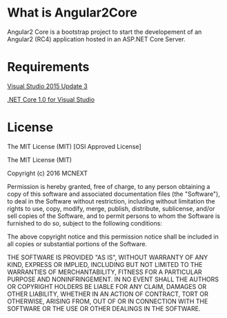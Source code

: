 # What is Angular2Core
Angular2 Core is a bootstrap project to start the developement of an Angular2 (RC4) application hosted in an ASP.NET Core Server.

# Requirements

[Visual Studio 2015 Update 3](https://www.visualstudio.com/products/free-developer-offers-vs.aspx)

[.NET Core 1.0 for Visual Studio](https://go.microsoft.com/fwlink/?LinkId=817245)

# License

The MIT License (MIT) [OSI Approved License]

The MIT License (MIT)

Copyright (c) 2016 MCNEXT

Permission is hereby granted, free of charge, to any person obtaining a copy of this software and associated documentation files (the "Software"), to deal in the Software without restriction, including without limitation the rights to use, copy, modify, merge, publish, distribute, sublicense, and/or sell copies of the Software, and to permit persons to whom the Software is furnished to do so, subject to the following conditions:

The above copyright notice and this permission notice shall be included in all copies or substantial portions of the Software.

THE SOFTWARE IS PROVIDED "AS IS", WITHOUT WARRANTY OF ANY KIND, EXPRESS OR IMPLIED, INCLUDING BUT NOT LIMITED TO THE WARRANTIES OF MERCHANTABILITY, FITNESS FOR A PARTICULAR PURPOSE AND NONINFRINGEMENT. IN NO EVENT SHALL THE AUTHORS OR COPYRIGHT HOLDERS BE LIABLE FOR ANY CLAIM, DAMAGES OR OTHER LIABILITY, WHETHER IN AN ACTION OF CONTRACT, TORT OR OTHERWISE, ARISING FROM, OUT OF OR IN CONNECTION WITH THE SOFTWARE OR THE USE OR OTHER DEALINGS IN THE SOFTWARE.